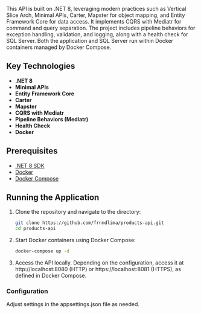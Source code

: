 This API is built on .NET 8, leveraging modern practices such as Vertical Slice Arch, Minimal APIs, Carter, Mapster for object mapping, and Entity Framework Core for data access. It implements CQRS with Mediatr for command and query separation. The project includes pipeline behaviors for exception handling, validation, and logging, along with a health check for SQL Server. Both the application and SQL Server run within Docker containers managed by Docker Compose.

## Key Technologies

- **.NET 8**
- **Minimal APIs**
- **Entity Framework Core**
- **Carter**
- **Mapster**
- **CQRS with Mediatr**
- **Pipeline Behaviors (Mediatr)**
- **Health Check**
- **Docker**

## Prerequisites

- [.NET 8 SDK](https://dotnet.microsoft.com/download/dotnet/8.0)
- [Docker](https://www.docker.com/)
- [Docker Compose](https://docs.docker.com/compose/)

## Running the Application

1. Clone the repository and navigate to the directory:
   ```bash
   git clone https://github.com/frnndlima/products-api.git
   cd products-api

2. Start Docker containers using Docker Compose:
    ```bash
    docker-compose up -d
    
3. Access the API locally. Depending on the configuration, access it at http://localhost:8080 (HTTP) or https://localhost:8081 (HTTPS), as defined in Docker Compose.

### Configuration
Adjust settings in the appsettings.json file as needed.
